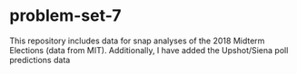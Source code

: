 # problem-set-7
This repository includes data for snap analyses of the 2018 Midterm Elections (data from MIT). 
Additionally, I have added the Upshot/Siena poll predictions data
